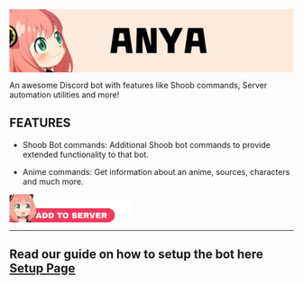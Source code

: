 <img src="./assets/banner.png" width=900 align="middle">


An awesome Discord bot with features like Shoob commands, Server automation utilities and more!


## FEATURES

* Shoob Bot commands: Additional Shoob bot commands to provide extended functionality to that bot.

* Anime commands: Get information about an anime, sources, characters and much more.



<a href="https://discord.com/api/oauth2/authorize?client_id=979906554188939264&permissions=378025593921&scope=bot%20applications.commands">
<img src="./assets/invite_me_pls.png" width=220 height=50 align="middle" target="_blank">
</a>

****

Read our guide on how to setup the bot here [Setup Page](setups.md)
------